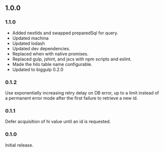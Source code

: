 ## 1.0.0

### 1.1.0

* Added nextIds and swapped preparedSql for query.
* Updated machina
* Updated lodash
* Updated dev dependencies.
* Replaced when with native promises.
* Replaced gulp, jshint, and jscs with npm scripts and eslint.
* Made the hilo table name configurable.
* Updated to biggulp 0.2.0

### 0.1.2

Use exponentially increasing retry delay on DB error, up to a limit instead of a permanent error mode after the first failure to retrieve a new id.

### 0.1.1

Defer acquisition of hi value until an id is requested.

### 0.1.0

Initial release.
